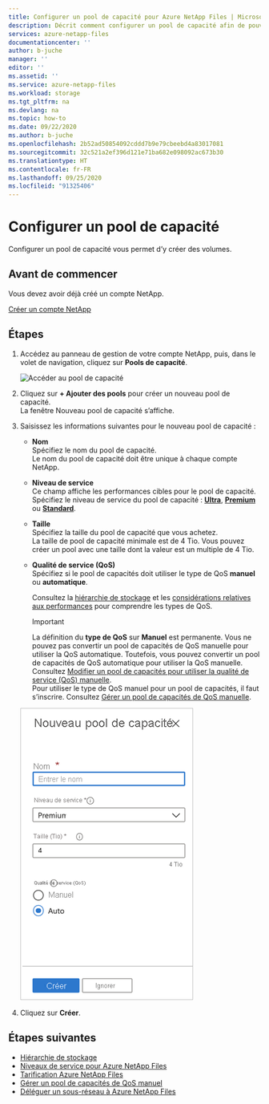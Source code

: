 ```yaml
---
title: Configurer un pool de capacité pour Azure NetApp Files | Microsoft Docs
description: Décrit comment configurer un pool de capacité afin de pouvoir y créer des volumes.
services: azure-netapp-files
documentationcenter: ''
author: b-juche
manager: ''
editor: ''
ms.assetid: ''
ms.service: azure-netapp-files
ms.workload: storage
ms.tgt_pltfrm: na
ms.devlang: na
ms.topic: how-to
ms.date: 09/22/2020
ms.author: b-juche
ms.openlocfilehash: 2b52ad50854092cddd7b9e79cbeebd4a83017081
ms.sourcegitcommit: 32c521a2ef396d121e71ba682e098092ac673b30
ms.translationtype: HT
ms.contentlocale: fr-FR
ms.lasthandoff: 09/25/2020
ms.locfileid: "91325406"
---
```

# <a name="set-up-a-capacity-pool"></a>Configurer un pool de capacité

Configurer un pool de capacité vous permet d’y créer des volumes.  

## <a name="before-you-begin"></a>Avant de commencer 

Vous devez avoir déjà créé un compte NetApp.   

[Créer un compte NetApp](azure-netapp-files-create-netapp-account.md)

## <a name="steps"></a>Étapes 

1. Accédez au panneau de gestion de votre compte NetApp, puis, dans le volet de navigation, cliquez sur **Pools de capacité**.  
    
    ![Accéder au pool de capacité](../media/azure-netapp-files/azure-netapp-files-navigate-to-capacity-pool.png)

2. Cliquez sur **+ Ajouter des pools** pour créer un nouveau pool de capacité.   
    La fenêtre Nouveau pool de capacité s’affiche.

3. Saisissez les informations suivantes pour le nouveau pool de capacité :  
   * **Nom**  
     Spécifiez le nom du pool de capacité.  
     Le nom du pool de capacité doit être unique à chaque compte NetApp.

   * **Niveau de service**   
     Ce champ affiche les performances cibles pour le pool de capacité.  
     Spécifiez le niveau de service du pool de capacité : [**Ultra**](azure-netapp-files-service-levels.md#Ultra), [**Premium**](azure-netapp-files-service-levels.md#Premium) ou [**Standard**](azure-netapp-files-service-levels.md#Standard).

    * **Taille**     
     Spécifiez la taille du pool de capacité que vous achetez.        
     La taille de pool de capacité minimale est de 4 Tio. Vous pouvez créer un pool avec une taille dont la valeur est un multiple de 4 Tio.   

   * **Qualité de service (QoS)**    
     Spécifiez si le pool de capacités doit utiliser le type de QoS **manuel** ou **automatique**.  

     Consultez la [hiérarchie de stockage](azure-netapp-files-understand-storage-hierarchy.md) et les [considérations relatives aux performances](azure-netapp-files-performance-considerations.md) pour comprendre les types de QoS.  

     > [!IMPORTANT] 
     > La définition du **type de QoS** sur **Manuel** est permanente. Vous ne pouvez pas convertir un pool de capacités de QoS manuelle pour utiliser la QoS automatique. Toutefois, vous pouvez convertir un pool de capacités de QoS automatique pour utiliser la QoS manuelle. Consultez [Modifier un pool de capacités pour utiliser la qualité de service (QoS) manuelle](manage-manual-qos-capacity-pool.md#change-to-qos).   
     > Pour utiliser le type de QoS manuel pour un pool de capacités, il faut s’inscrire. Consultez [Gérer un pool de capacités de QoS manuelle](manage-manual-qos-capacity-pool.md#register-the-feature). 

    ![Nouveau pool de capacité](../media/azure-netapp-files/azure-netapp-files-new-capacity-pool.png)

4. Cliquez sur **Créer**.

## <a name="next-steps"></a>Étapes suivantes 

- [Hiérarchie de stockage](azure-netapp-files-understand-storage-hierarchy.md) 
- [Niveaux de service pour Azure NetApp Files](azure-netapp-files-service-levels.md)
- [Tarification Azure NetApp Files](https://azure.microsoft.com/pricing/details/storage/netapp/)
- [Gérer un pool de capacités de QoS manuel](manage-manual-qos-capacity-pool.md)
- [Déléguer un sous-réseau à Azure NetApp Files](azure-netapp-files-delegate-subnet.md)

